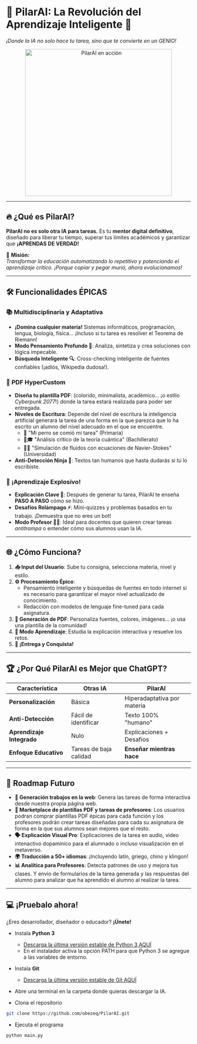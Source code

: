 # 🚀 **PilarAI: La Revolución del Aprendizaje Inteligente** 🌟  
*¡Donde la IA no solo hace tu tarea, sino que te convierte en un GENIO!*  

<div align="center">
  <img src="https://media.giphy.com/media/v1.Y2lkPTc5MGI3NjExY2Y5Zjg0YzE0OGJmYzQ4M2I4YzQ5YmJkMWQyYmNlYjY1ZTAzYjE3ZSZlcD12MV9pbnRlcm5hbF9naWZzX2dpZklkJmN0PWc/26tn33aiTi1jkl6H6/giphy.gif" width="400" alt="PilarAI en acción">
</div>

---

## 🔥 **¿Qué es PilarAI?**  
**PilarAI no es solo otra IA para tareas.** Es tu **mentor digital definitivo**, diseñado para liberar tu tiempo, superar tus límites académicos y garantizar que **¡APRENDAS DE VERDAD!**  

🌟 **Misión:**  
*Transformar la educación automatizando lo repetitivo y potenciando el aprendizaje crítico. ¡Porque copiar y pegar murió, ahora evolucionamos!*

---

## 🛠️ **Funcionalidades ÉPICAS**  

### 📚 **Multidisciplinaria y Adaptativa**  
- **¡Domina cualquier materia!** Sistemas informáticos, programación, lengua, biología, física... ¡Incluso si tu tarea es resolver el Teorema de Riemann!  
- **Modo Pensamiento Profundo 🧠**: Analiza, sintetiza y crea soluciones con lógica impecable.  
- **Búsqueda Inteligente 🔍**: Cross-checking inteligente de fuentes confiables (¡adiós, Wikipedia dudosa!).  

### 🎨 **PDF HyperCustom**
- **Diseña tu plantilla PDF**: (colorido, minimalista, académico... ¡o estilo *Cyberpunk 2077*!) donde la tarea estará realizada para poder ser entregada.
- **Niveles de Escritura**:
  Depende del nivel de escritura la inteligencia artificial generará la tarea de una forma en la que parezca que lo ha escrito un alumno del nivel adecuado en el que se encuentre.
  - 🧒 "Mi perro se comió mi tarea" (Primaria)  
  - 🧑🎓 "Análisis crítico de la teoría cuántica" (Bachillerato)
  - 👨🔬 "Simulación de fluidos con ecuaciones de Navier-Stokes" (Universidad)
- **Anti-Detección Ninja 🥷**: Textos tan humanos que hasta dudarás si *tú* lo escribiste.  

### 🚨 **¡Aprendizaje Explosivo!**  
- **Explicación Clave 🔑**: Después de generar tu tarea, PilarAI te enseña **PASO A PASO** cómo se hizo.  
- **Desafíos Relámpago ⚡**: Mini-quizzes y problemas basados en tu trabajo. ¡Demuestra que no eres un bot!  
- **Modo Profesor 👩🏫**: Ideal para docentes que quieren crear tareas *antitrampa* o entender cómo sus alumnos usan la IA.  

---

## 🌐 **¿Cómo Funciona?**  
1. **📥 Input del Usuario**: Sube tu consigna, selecciona materia, nivel y estilo.  
2. **⚙️ Procesamiento Épico**:  
   - Pensamiento inteligente y búsquedas de fuentes en todo internet si es necesario para garantizar el mayor nivel actualizado de conocimiento.
   - Redacción con modelos de lenguaje fine-tuned para cada asignatura.
3. **📄 Generación de PDF**: Personaliza fuentes, colores, imágenes... ¡o usa una plantilla de la comunidad!
4. **🧠 Modo Aprendizaje**: Estudia la explicación interactiva y resuelve los retos.
5. **🚀 ¡Entrega y Conquista!**  

---

## 🏆 **¿Por Qué PilarAI es Mejor que ChatGPT?**  
| **Característica**       | **Otras IA**                       | **PilarAI**                |
|--------------------------|------------------------------------|----------------------------|
| **Personalización**      | Básica                             | Hiperadaptativa por materia|
| **Anti-Detección**       | Fácil de identificar               | Texto 100% "humano"        |
| **Aprendizaje Integrado**| Nulo                               | Explicaciones + Desafíos   |
| **Enfoque Educativo**    | Tareas de baja calidad             | **Enseñar mientras hace**  |

---

## 🔮 **Roadmap Futuro**
- **🤖 Generación trabajos en la web**: Genera las tareas de forma interactiva desde nuestra propia página web.
- **🏦 Marketplace de plantillas PDF y tareas de profesores**: Los usuarios podran comprar plantillas PDF épicas para cada función y los profesores podrán crear tareas diseñadas para cada su asignatura de forma en la que sus alumnos sean mejores que el resto.
- **🗣️ Explicación Visual Pro**: Explicaciones de la tarea en audio, video intenactivo dopamínico para el alumnado o incluso visualización en el metaverso.
- **🌍 Traducción a 50+ idiomas**: ¡Incluyendo latín, griego, chino y klingon!
- **📊 Analítica para Profesores**: Detecta patrones de uso y mejora tus clases. Y envio de formularios de la tarea generada y las respuestas del alumno para analizar que ha aprendido el alumno al realizar la tarea.

---

## 💻 **¡Pruebalo ahora!**  
¿Eres desarrollador, diseñador o educador? **¡Únete!**  

- Instala **Python 3**
  - [Descarga la última versión estable de Python 3 AQUÍ](https://www.python.org/downloads/)
  - En el instalador activa la opción PATH para que Python 3 se agregue a las variables de entorno.

- Instala **Git**
  - [Descarga la última versión estable de Git AQUÍ](https://git-scm.com/downloads)

- Abre una terminal en la carpeta donde quieras descargar la IA.

- Clona el repositorio
```bash
git clone https://github.com/obezeq/PilarAI.git
```

- Ejecuta el programa
```bash
python main.py
```
